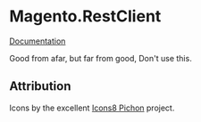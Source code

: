 # Magento.RestClient

[Documentation](https://mlof.github.io/Magento.RestClient/)



Good from afar, but far from good,
Don't use this.

## Attribution
Icons by the excellent [Icons8 Pichon](https://icons8.com/app/) project.